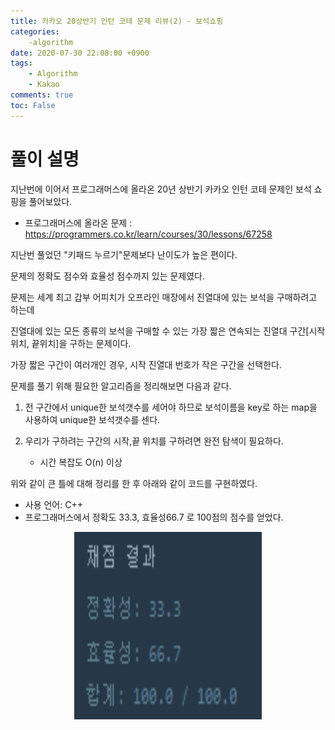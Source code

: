 ```yaml
---
title: 카카오 20상반기 인턴 코테 문제 리뷰(2) - 보석쇼핑
categories:
    -algorithm
date: 2020-07-30 22:08:00 +0900
tags: 
    - Algorithm
    - Kakao        
comments: true
toc: False
---
```


풀이 설명
=====================================
지난번에 이어서 프로그래머스에 올라온 20년 상반기 카카오 인턴 코테 문제인 보석 쇼핑을 풀어보았다.

- 프로그래머스에 올라온 문제 : https://programmers.co.kr/learn/courses/30/lessons/67258
 
지난번 풀었던 "키패드 누르기"문제보다 난이도가 높은 편이다.

문제의 정확도 점수와 효율성 점수까지 있는 문제였다. 

문제는 세계 최고 갑부 어피치가 오프라인 매장에서 진열대에 있는 보석을 구매하려고 하는데

진열대에 있는 모든 종류의 보석을 구매할 수 있는 가장 짧은 연속되는 진열대 구간[시작위치, 끝위치]을 구하는 문제이다.

가장 짧은 구간이 여러개인 경우, 시작 진열대 번호가 작은 구간을 선택한다.  

문제를 풀기 위해 필요한 알고리즘을 정리해보면 다음과 같다.  

1. 전 구간에서 unique한 보석갯수를 세어야 하므로 보석이름을 key로 하는 map을 사용하여 unique한 보석갯수를 센다.   

2. 우리가 구하려는 구간의 시작,끝 위치를 구하려면 완전 탐색이 필요하다.
    - 시간 복잡도 O(n) 이상

위와 같이 큰 틀에 대해 정리를 한 후 아래와 같이 코드를 구현하였다.

-  사용 언어: C++
- 프로그래머스에서 정확도 33.3, 효율성66.7 로 100점의 점수를 얻었다. 
<script src="https://gist.github.com/HyunjiEllenPak/0b61f95159c8898779ae061c4c336776.js"></script>
<center><img src="../assets/images/kakao_shpping_test_result.png" width="300" height="300"></center>

 

